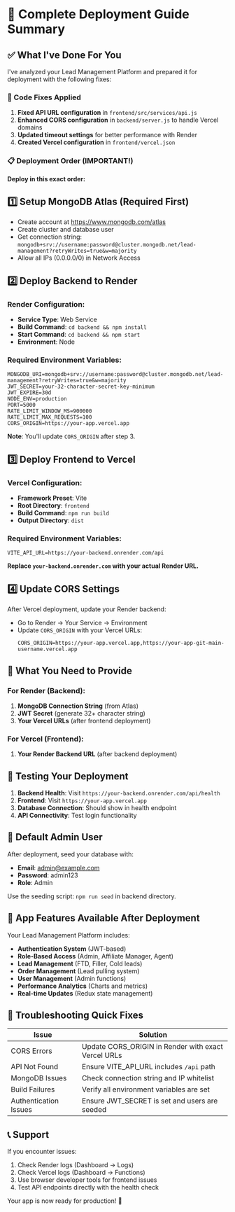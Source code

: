 # 🚀 Complete Deployment Guide Summary

## ✅ What I've Done For You

I've analyzed your Lead Management Platform and prepared it for deployment with the following fixes:

### 🔧 Code Fixes Applied
1. **Fixed API URL configuration** in `frontend/src/services/api.js`
2. **Enhanced CORS configuration** in `backend/server.js` to handle Vercel domains
3. **Updated timeout settings** for better performance with Render
4. **Created Vercel configuration** in `frontend/vercel.json`

### 📋 Deployment Order (IMPORTANT!)

**Deploy in this exact order:**

## 1️⃣ Setup MongoDB Atlas (Required First)
- Create account at https://www.mongodb.com/atlas
- Create cluster and database user
- Get connection string: `mongodb+srv://username:password@cluster.mongodb.net/lead-management?retryWrites=true&w=majority`
- Allow all IPs (0.0.0.0/0) in Network Access

## 2️⃣ Deploy Backend to Render

### Render Configuration:
- **Service Type**: Web Service
- **Build Command**: `cd backend && npm install`
- **Start Command**: `cd backend && npm start`
- **Environment**: Node

### Required Environment Variables:
```env
MONGODB_URI=mongodb+srv://username:password@cluster.mongodb.net/lead-management?retryWrites=true&w=majority
JWT_SECRET=your-32-character-secret-key-minimum
JWT_EXPIRE=30d
NODE_ENV=production
PORT=5000
RATE_LIMIT_WINDOW_MS=900000
RATE_LIMIT_MAX_REQUESTS=100
CORS_ORIGIN=https://your-app.vercel.app
```

**Note**: You'll update `CORS_ORIGIN` after step 3.

## 3️⃣ Deploy Frontend to Vercel

### Vercel Configuration:
- **Framework Preset**: Vite
- **Root Directory**: `frontend`
- **Build Command**: `npm run build`
- **Output Directory**: `dist`

### Required Environment Variables:
```env
VITE_API_URL=https://your-backend.onrender.com/api
```

**Replace `your-backend.onrender.com` with your actual Render URL.**

## 4️⃣ Update CORS Settings

After Vercel deployment, update your Render backend:
- Go to Render → Your Service → Environment
- Update `CORS_ORIGIN` with your Vercel URLs:
  ```
  CORS_ORIGIN=https://your-app.vercel.app,https://your-app-git-main-username.vercel.app
  ```

## 🎯 What You Need to Provide

### For Render (Backend):
1. **MongoDB Connection String** (from Atlas)
2. **JWT Secret** (generate 32+ character string)
3. **Your Vercel URLs** (after frontend deployment)

### For Vercel (Frontend):
1. **Your Render Backend URL** (after backend deployment)

## 🧪 Testing Your Deployment

1. **Backend Health**: Visit `https://your-backend.onrender.com/api/health`
2. **Frontend**: Visit `https://your-app.vercel.app`
3. **Database Connection**: Should show in health endpoint
4. **API Connectivity**: Test login functionality

## 🔑 Default Admin User

After deployment, seed your database with:
- **Email**: admin@example.com
- **Password**: admin123
- **Role**: Admin

Use the seeding script: `npm run seed` in backend directory.

## 📱 App Features Available After Deployment

Your Lead Management Platform includes:
- **Authentication System** (JWT-based)
- **Role-Based Access** (Admin, Affiliate Manager, Agent)
- **Lead Management** (FTD, Filler, Cold leads)
- **Order Management** (Lead pulling system)
- **User Management** (Admin functions)
- **Performance Analytics** (Charts and metrics)
- **Real-time Updates** (Redux state management)

## 🚨 Troubleshooting Quick Fixes

| Issue | Solution |
|-------|----------|
| CORS Errors | Update CORS_ORIGIN in Render with exact Vercel URLs |
| API Not Found | Ensure VITE_API_URL includes `/api` path |
| MongoDB Issues | Check connection string and IP whitelist |
| Build Failures | Verify all environment variables are set |
| Authentication Issues | Ensure JWT_SECRET is set and users are seeded |

## 📞 Support

If you encounter issues:
1. Check Render logs (Dashboard → Logs)
2. Check Vercel logs (Dashboard → Functions)
3. Use browser developer tools for frontend issues
4. Test API endpoints directly with the health check

Your app is now ready for production! 🎉 